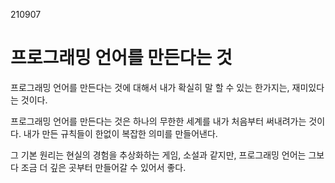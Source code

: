 210907
# 프로그래밍 언어를 만든다는 것
프로그래밍 언어를 만든다는 것에 대해서 내가 확실히 말 할 수 있는 한가지는,
재미있다는 것이다.

프로그래밍 언어를 만든다는 것은 하나의 무한한 세계를 내가 처음부터 써내려가는 것이다.
내가 만든 규칙들이 한없이 복잡한 의미를 만들어낸다.

그 기본 원리는 현실의 경험을 추상화하는 게임, 소설과 같지만,
프로그래밍 언어는 그보다 조금 더 깊은 곳부터 만들어갈 수 있어서 좋다.
